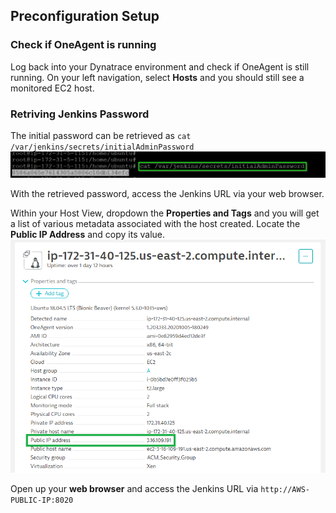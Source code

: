 ## Preconfiguration Setup

### Check if OneAgent is running
Log back into your Dynatrace environment and check if OneAgent is still running. On your left navigation, select **Hosts** and you should still see a monitored EC2 host.

### Retriving Jenkins Password
The initial password can be retrieved as `cat /var/jenkins/secrets/initialAdminPassword`
![preconfig-2](../../../assets/images/preconfig-2.png)

With the retrieved password, access the Jenkins URL via your web browser.

Within your Host View, dropdown the **Properties and Tags** and you will get a list of various metadata associated with the host created. Locate the **Public IP Address** and copy its value.
![preconfig-3](../../../assets/images/preconfig-3.png)

Open up your **web browser** and access the Jenkins URL via `http://AWS-PUBLIC-IP:8020`

<!-- ------------------------ -->
